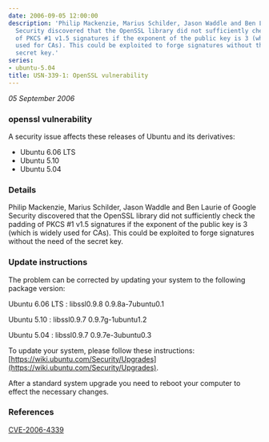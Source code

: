 ```yaml
---
date: 2006-09-05 12:00:00
description: 'Philip Mackenzie, Marius Schilder, Jason Waddle and Ben Laurie of Google
  Security discovered that the OpenSSL library did not sufficiently check the padding
  of PKCS #1 v1.5 signatures if the exponent of the public key is 3 (which is widely
  used for CAs). This could be exploited to forge signatures without the need of the
  secret key.'
series:
- ubuntu-5.04
title: USN-339-1: OpenSSL vulnerability
---
```


*05 September 2006*

### openssl vulnerability

A security issue affects these releases of Ubuntu and its derivatives:

* Ubuntu 6.06 LTS
* Ubuntu 5.10
* Ubuntu 5.04

### Details

Philip Mackenzie, Marius Schilder, Jason Waddle and Ben Laurie of Google Security discovered that the OpenSSL library did not sufficiently check the padding of PKCS #1 v1.5 signatures if the exponent of the public key is 3 (which is widely used for CAs). This could be exploited to forge signatures without the need of the secret key.

### Update instructions

The problem can be corrected by updating your system to the following package version:

Ubuntu 6.06 LTS
 : libssl0.9.8 <span>0.9.8a-7ubuntu0.1</span>

Ubuntu 5.10
 : libssl0.9.7 <span>0.9.7g-1ubuntu1.2</span>

Ubuntu 5.04
 : libssl0.9.7 <span>0.9.7e-3ubuntu0.3</span>

To update your system, please follow these instructions: [https://wiki.ubuntu.com/Security/Upgrades](https://wiki.ubuntu.com/Security/Upgrades).

After a standard system upgrade you need to reboot your computer to effect the necessary changes.

### References

 
 [CVE-2006-4339](http://people.ubuntu.com/~ubuntu-security/cve/CVE-2006-4339)